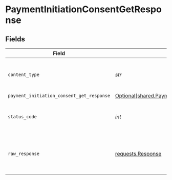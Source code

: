 # PaymentInitiationConsentGetResponse


## Fields

| Field                                                                                                              | Type                                                                                                               | Required                                                                                                           | Description                                                                                                        |
| ------------------------------------------------------------------------------------------------------------------ | ------------------------------------------------------------------------------------------------------------------ | ------------------------------------------------------------------------------------------------------------------ | ------------------------------------------------------------------------------------------------------------------ |
| `content_type`                                                                                                     | *str*                                                                                                              | :heavy_check_mark:                                                                                                 | HTTP response content type for this operation                                                                      |
| `payment_initiation_consent_get_response`                                                                          | [Optional[shared.PaymentInitiationConsentGetResponse]](../../models/shared/paymentinitiationconsentgetresponse.md) | :heavy_minus_sign:                                                                                                 | OK                                                                                                                 |
| `status_code`                                                                                                      | *int*                                                                                                              | :heavy_check_mark:                                                                                                 | HTTP response status code for this operation                                                                       |
| `raw_response`                                                                                                     | [requests.Response](https://requests.readthedocs.io/en/latest/api/#requests.Response)                              | :heavy_minus_sign:                                                                                                 | Raw HTTP response; suitable for custom response parsing                                                            |